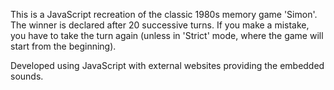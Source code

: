 This is a JavaScript recreation of the classic 1980s memory game 'Simon'. The winner is declared after 20 successive turns. If you make a mistake, you have to take the turn again (unless in 'Strict' mode, where the game will start from the beginning).

Developed using JavaScript with external websites providing the embedded sounds.



 